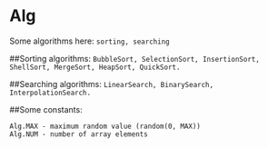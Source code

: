 # Alg
Some algorithms here: 
```sorting, searching```

##Sorting algorithms: 
```BubbleSort, SelectionSort, InsertionSort, ShellSort, MergeSort, HeapSort, QuickSort.```

##Searching algorithms: 
```LinearSearch, BinarySearch, InterpolationSearch.```

##Some constants:
```
Alg.MAX - maximum random value (random(0, MAX))
Alg.NUM - number of array elements
```
